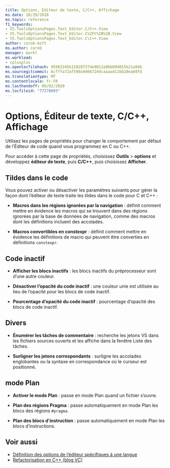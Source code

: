 ```yaml
---
title: Options, Éditeur de texte, C/C++, Affichage
ms.date: 10/29/2018
ms.topic: reference
f1_keywords:
- VS.ToolsOptionsPages.Text_Editor.C/C++.View
- VS.ToolsOptionsPages.Text_Editor.C%2FC%2B%2B.View
- VS.ToolsOptionsPages.Text_Editor.C\C++.View
author: corob-msft
ms.author: corob
manager: markl
ms.workload:
- cplusplus
ms.openlocfilehash: 95963245b15828f374e9812a9bb09d015b21a94b
ms.sourcegitcommit: 6cfffa72af599a9d667249caaaa411bb28ea69fd
ms.translationtype: MT
ms.contentlocale: fr-FR
ms.lasthandoff: 09/02/2020
ms.locfileid: "77278693"
---
```

# <a name="options-text-editor-cc-view"></a>Options, Éditeur de texte, C/C++, Affichage

Utilisez les pages de propriétés pour changer le comportement par défaut de l’Éditeur de code quand vous programmez en C ou C++.

Pour accéder à cette page de propriétés, choisissez **Outils**  >  **options** et développez **éditeur de texte**, puis **C/C++**, puis choisissez **Afficher**.

## <a name="code-squiggles"></a>Tildes dans le code

Vous pouvez activer ou désactiver les paramètres suivants pour gérer la façon dont l’éditeur de texte traite les tildes dans le code pour C et C++ :

- **Macros dans les régions ignorées par la navigation** : définit comment mettre en évidence les macros qui se trouvent dans des régions ignorées par la base de données de navigation, comme des macros dont les définitions incluent des accolades.

- **Macros convertibles en constexpr** : définit comment mettre en évidence les définitions de macro qui peuvent être converties en définitions `constexpr`.

## <a name="inactive-code"></a>Code inactif

- **Afficher les blocs inactifs** : les blocs inactifs du préprocesseur sont d’une autre couleur.

- **Désactiver l’opacité du code inactif** : une couleur unie est utilisée au lieu de l’opacité pour les blocs de code inactif.

- **Pourcentage d’opacité du code inactif** : pourcentage d’opacité des blocs de code inactif.

## <a name="miscellaneous"></a>Divers

- **Énumérer les tâches de commentaire** : recherche les jetons VS dans les fichiers sources ouverts et les affiche dans la fenêtre Liste des tâches.

- **Surligner les jetons correspondants** : surligne les accolades englobantes ou la syntaxe en correspondance où le curseur est positionné.

## <a name="outlining"></a>mode Plan

- **Activer le mode Plan** : passe en mode Plan quand un fichier s’ouvre.

- **Plan des régions Pragma** : passe automatiquement en mode Plan les blocs des régions `#pragma`.

- **Plan des blocs d’instruction** : passe automatiquement en mode Plan les blocs d’instructions.

## <a name="see-also"></a>Voir aussi

- [Définition des options de l’éditeur spécifiques à une langue](../../ide/reference/setting-language-specific-editor-options.md)
- [Refactorisation en C++ (blog VC)](https://devblogs.microsoft.com/cppblog/all-about-c-refactoring-in-visual-studio-2015-preview/)
